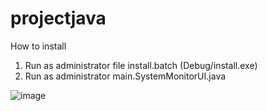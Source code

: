 # projectjava
How to install
1. Run as administrator file install.batch (Debug/install.exe)
2. Run as administrator main.SystemMonitorUI.java

![image](https://github.com/user-attachments/assets/2cb6b61e-c87f-4269-9fe4-f9c8c2487cd1)

